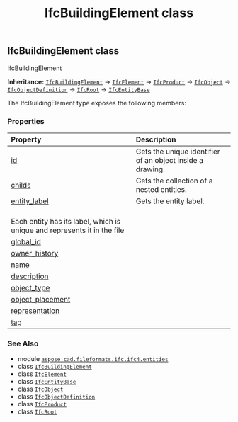 ﻿---
title: IfcBuildingElement class
second_title: Aspose.CAD for Python via .NET API References
description: 
type: docs
weight: 580
url: /python-net/aspose.cad.fileformats.ifc.ifc4.entities/ifcbuildingelement/
is_root: false
---

## IfcBuildingElement class

IfcBuildingElement



**Inheritance:** [`IfcBuildingElement`](/cad/python-net/aspose.cad.fileformats.ifc.ifc4.entities/ifcbuildingelement) → 
[`IfcElement`](/cad/python-net/aspose.cad.fileformats.ifc.ifc4.entities/ifcelement) → 
[`IfcProduct`](/cad/python-net/aspose.cad.fileformats.ifc.ifc4.entities/ifcproduct) → 
[`IfcObject`](/cad/python-net/aspose.cad.fileformats.ifc.ifc4.entities/ifcobject) → 
[`IfcObjectDefinition`](/cad/python-net/aspose.cad.fileformats.ifc.ifc4.entities/ifcobjectdefinition) → 
[`IfcRoot`](/cad/python-net/aspose.cad.fileformats.ifc.ifc4.entities/ifcroot) → 
[`IfcEntityBase`](/cad/python-net/aspose.cad.fileformats.ifc/ifcentitybase)



The IfcBuildingElement type exposes the following members:

### Properties
| Property | Description |
| :- | :- |
| [id](/cad/python-net/aspose.cad.fileformats.ifc.ifc4.entities/ifcbuildingelement/id) | Gets the unique identifier of an object inside a drawing. |
| [childs](/cad/python-net/aspose.cad.fileformats.ifc.ifc4.entities/ifcbuildingelement/childs) | Gets the collection of a nested entities. |
| [entity_label](/cad/python-net/aspose.cad.fileformats.ifc.ifc4.entities/ifcbuildingelement/entity_label) | Gets the entity label.<br/>Each entity has its label, which is unique and represents it in the file |
| [global_id](/cad/python-net/aspose.cad.fileformats.ifc.ifc4.entities/ifcbuildingelement/global_id) |  |
| [owner_history](/cad/python-net/aspose.cad.fileformats.ifc.ifc4.entities/ifcbuildingelement/owner_history) |  |
| [name](/cad/python-net/aspose.cad.fileformats.ifc.ifc4.entities/ifcbuildingelement/name) |  |
| [description](/cad/python-net/aspose.cad.fileformats.ifc.ifc4.entities/ifcbuildingelement/description) |  |
| [object_type](/cad/python-net/aspose.cad.fileformats.ifc.ifc4.entities/ifcbuildingelement/object_type) |  |
| [object_placement](/cad/python-net/aspose.cad.fileformats.ifc.ifc4.entities/ifcbuildingelement/object_placement) |  |
| [representation](/cad/python-net/aspose.cad.fileformats.ifc.ifc4.entities/ifcbuildingelement/representation) |  |
| [tag](/cad/python-net/aspose.cad.fileformats.ifc.ifc4.entities/ifcbuildingelement/tag) |  |



### See Also
* module [`aspose.cad.fileformats.ifc.ifc4.entities`](..)
* class [`IfcBuildingElement`](/cad/python-net/aspose.cad.fileformats.ifc.ifc4.entities/ifcbuildingelement)
* class [`IfcElement`](/cad/python-net/aspose.cad.fileformats.ifc.ifc4.entities/ifcelement)
* class [`IfcEntityBase`](/cad/python-net/aspose.cad.fileformats.ifc/ifcentitybase)
* class [`IfcObject`](/cad/python-net/aspose.cad.fileformats.ifc.ifc4.entities/ifcobject)
* class [`IfcObjectDefinition`](/cad/python-net/aspose.cad.fileformats.ifc.ifc4.entities/ifcobjectdefinition)
* class [`IfcProduct`](/cad/python-net/aspose.cad.fileformats.ifc.ifc4.entities/ifcproduct)
* class [`IfcRoot`](/cad/python-net/aspose.cad.fileformats.ifc.ifc4.entities/ifcroot)
